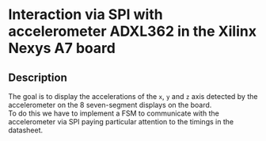 # Interaction via SPI with accelerometer ADXL362 in the Xilinx Nexys A7 board
## Description
The goal is to display the accelerations of the `x`, `y` and `z` axis detected by the accelerometer on the 8 seven-segment displays on the board.  
To do this we have to implement a FSM to communicate with the accelerometer via SPI paying particular attention to the timings in the datasheet.
